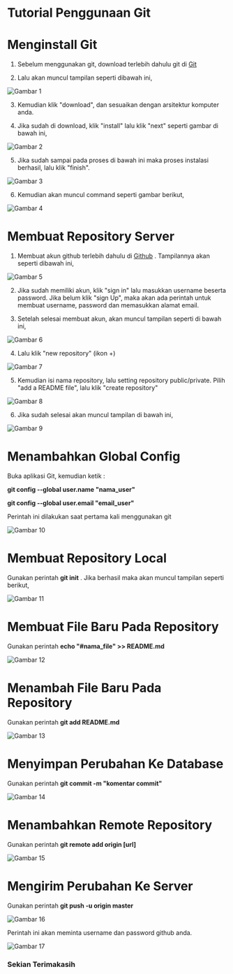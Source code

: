 # Tutorial Penggunaan Git



<h1>Menginstall Git</h1>

1. Sebelum menggunakan git, download terlebih dahulu git di <a href="https://git-scm.com">Git</a>

2. Lalu akan muncul tampilan seperti dibawah ini,

![Gambar 1](screenshoot/download_git.png)

3. Kemudian klik "download", dan sesuaikan dengan arsitektur komputer anda.

4. Jika sudah di download, klik "install" lalu klik "next" seperti gambar di bawah ini,

![Gambar 2](screenshoot/install_git1.jpg)

5. Jika sudah sampai pada proses di bawah ini maka proses instalasi berhasil, lalu klik "finish".

![Gambar 3](screenshoot/install_git15.jpg)

6. Kemudian akan muncul command seperti gambar berikut,

![Gambar 4](screenshoot/git2.png)



<h1>Membuat Repository Server</h1>

1. Membuat akun github terlebih dahulu di <a href="https://github.com">Github</a> . Tampilannya akan seperti dibawah ini,

![Gambar 5](screenshoot/halaman_github.png)

2. Jika sudah memiliki akun, klik "sign in" lalu masukkan username beserta password. Jika belum klik "sign Up", maka akan ada perintah untuk membuat username, password dan memasukkan alamat email.

3. Setelah selesai membuat akun, akan muncul tampilan seperti di bawah ini,

![Gambar 6](screenshoot/halaman_github2.png)

4. Lalu klik "new repository" (ikon +) 

![Gambar 7](screenshoot/github.jpg)

5. Kemudian isi nama repository, lalu setting repository public/private. Pilih "add a README file", lalu klik "create repository"

![Gambar 8](screenshoot/membuat_repository.jpg)

6. Jika sudah selesai akan muncul tampilan di bawah ini,

![Gambar 9](screenshoot/membuat_repository2.jpg)



<h1>Menambahkan Global Config</h1>

Buka aplikasi Git, kemudian ketik :
<p><b>git config --global user.name "nama_user"</b></p>
<p><b>git config --global user.email "email_user"</b></p>
Perintah ini dilakukan saat pertama kali menggunakan git

![Gambar 10](screenshoot/git_config.jpg)



<h1>Membuat Repository Local</h1>

Gunakan perintah <b>git init</b> . Jika berhasil maka akan muncul tampilan seperti berikut,

![Gambar 11](screenshoot/init2.jpg)



<h1>Membuat File Baru Pada Repository</h1>

Gunakan perintah <b>echo "#nama_file" >> README.md</b>

![Gambar 12](screenshoot/echo3.jpg)



<h1>Menambah File Baru Pada Repository</h1>

Gunakan perintah <b>git add README.md</b>

![Gambar 13](screenshoot/git_add.jpg)



<h1>Menyimpan Perubahan Ke Database</h1>

Gunakan perintah <b>git commit -m "komentar commit"</b>

![Gambar 14](screenshoot/commit2.jpg)



<h1>Menambahkan Remote Repository</h1>

Gunakan perintah <b>git remote add origin [url]</b>

![Gambar 15](screenshoot/remote.jpg)



<h1>Mengirim Perubahan Ke Server</h1>

Gunakan perintah <b>git push -u origin master</b>

![Gambar 16](screenshoot/push.jpg)

Perintah ini akan meminta username dan password github anda.

![Gambar 17](screenshoot/githubb.jpg)



<h3>Sekian Terimakasih</h3>

